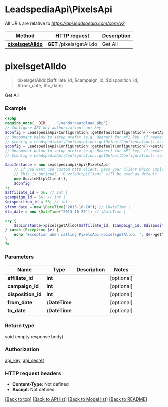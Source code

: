 # LeadspediaApi\PixelsApi

All URIs are relative to *https://api.leadspedia.com/core/v2*

Method | HTTP request | Description
------------- | ------------- | -------------
[**pixelsgetAlldo**](PixelsApi.md#pixelsgetalldo) | **GET** /pixels/getAll.do | Get All

# **pixelsgetAlldo**
> pixelsgetAlldo($affiliate_id, $campaign_id, $disposition_id, $from_date, $to_date)

Get All

### Example
```php
<?php
require_once(__DIR__ . '/vendor/autoload.php');
// Configure API key authorization: api_key
$config = LeadspediaApi\Configuration::getDefaultConfiguration()->setApiKey('api_key', 'YOUR_API_KEY');
// Uncomment below to setup prefix (e.g. Bearer) for API key, if needed
// $config = LeadspediaApi\Configuration::getDefaultConfiguration()->setApiKeyPrefix('api_key', 'Bearer');// Configure API key authorization: api_secret
$config = LeadspediaApi\Configuration::getDefaultConfiguration()->setApiKey('api_secret', 'YOUR_API_KEY');
// Uncomment below to setup prefix (e.g. Bearer) for API key, if needed
// $config = LeadspediaApi\Configuration::getDefaultConfiguration()->setApiKeyPrefix('api_secret', 'Bearer');

$apiInstance = new LeadspediaApi\Api\PixelsApi(
    // If you want use custom http client, pass your client which implements `GuzzleHttp\ClientInterface`.
    // This is optional, `GuzzleHttp\Client` will be used as default.
    new GuzzleHttp\Client(),
    $config
);
$affiliate_id = 56; // int | 
$campaign_id = 56; // int | 
$disposition_id = 56; // int | 
$from_date = new \DateTime("2013-10-20"); // \DateTime | 
$to_date = new \DateTime("2013-10-20"); // \DateTime | 

try {
    $apiInstance->pixelsgetAlldo($affiliate_id, $campaign_id, $disposition_id, $from_date, $to_date);
} catch (Exception $e) {
    echo 'Exception when calling PixelsApi->pixelsgetAlldo: ', $e->getMessage(), PHP_EOL;
}
?>
```

### Parameters

Name | Type | Description  | Notes
------------- | ------------- | ------------- | -------------
 **affiliate_id** | **int**|  | [optional]
 **campaign_id** | **int**|  | [optional]
 **disposition_id** | **int**|  | [optional]
 **from_date** | **\DateTime**|  | [optional]
 **to_date** | **\DateTime**|  | [optional]

### Return type

void (empty response body)

### Authorization

[api_key](../../README.md#api_key), [api_secret](../../README.md#api_secret)

### HTTP request headers

 - **Content-Type**: Not defined
 - **Accept**: Not defined

[[Back to top]](#) [[Back to API list]](../../README.md#documentation-for-api-endpoints) [[Back to Model list]](../../README.md#documentation-for-models) [[Back to README]](../../README.md)

